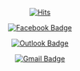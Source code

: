 <div align=center>
  
[![Hits](https://hits.seeyoufarm.com/api/count/incr/badge.svg?url=https%3A%2F%2Fgithub.com%2Fbanb3515%2F&count_bg=%235BB418&title_bg=%232EB5FC&icon=csharp.svg&icon_color=%235E25BE&title=%EB%B0%A9%EB%AC%B8%EC%9E%90&edge_flat=false)](https://hits.seeyoufarm.com)

[![Facebook Badge](https://img.shields.io/badge/Facebook-1877f2?style=flat-square&logo=facebook&logoColor=white&link=https://www.facebook.com/banb3515)](https://www.facebook.com/banb3515)

[![Outlook Badge](https://img.shields.io/badge/Outlook-0078D4?style=flat-square&logo=Outlook&logoColor=white&link=mailto:banb3515@outlook.kr)](mailto:banb3515@outlook.kr)

[![Gmail Badge](https://img.shields.io/badge/Gmail-d14836?style=flat-square&logo=Gmail&logoColor=white&link=mailto:banb3515@gmail.com)](mailto:banb3515@gmail.com)

</div>
